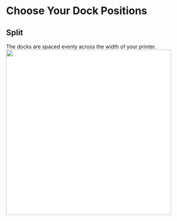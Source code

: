 # Choose Your Dock Positions
## Split
The docks are spaced evenly across the width of your printer.
<img src="/images/Micron_180_60mm_4tools_split_TPU.svg" style="margin:0px;background-color: #FFFFFF;" width="450"/>
